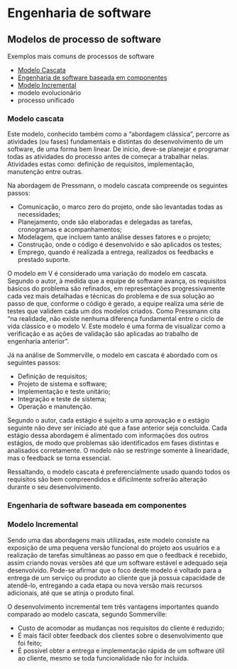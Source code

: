 # Engenharia de software

## Modelos de processo de software

Exemplos mais comuns de processos de software
- [Modelo Cascata](#modelo-cascata)
- [Engenharia de software baseada em componentes](#engenharia-de-software-baseada-em-componentes)
- [Modelo Incremental](#modelo-incremental)
- modelo evolucionário
- processo unificado


### Modelo cascata

Este modelo, conhecido também como a “abordagem clássica”, percorre as atividades (ou fases) fundamentais e distintas do desenvolvimento de um software, de uma forma bem linear. De início, deve-se planejar e programar  todas as atividades do processo antes de começar a trabalhar nelas. Atividades estas como: definição de requisitos, implementação, manutenção entre outras.

Na abordagem de Pressmann, o modelo cascata compreende os seguintes passos:

- Comunicação, o marco zero do projeto, onde são levantadas todas as necessidades;
- Planejamento, onde são elaboradas e delegadas as tarefas, cronogramas e acompanhamentos;
- Modelagem, que incluem tanto análise desses fatores e o projeto;
- Construção, onde o código é desenvolvido e são aplicados os testes;
- Emprego, quando é realizada a entrega, realizados os feedbacks e prestado suporte.

O modelo em V é considerado uma variação do modelo em cascata. Segundo o autor, à medida que a equipe de software avança, os requisitos básicos do problema são refinados, em representações progressivamente cada vez mais detalhadas e técnicas do problema e de sua solução ao passo de que, conforme o código é gerado, a equipe realiza uma série de testes que validem cada um dos modelos criados. Como Pressmann cita “na realidade, não existe nenhuma diferença fundamental entre o ciclo de vida clássico e o modelo V. Este modelo é uma forma de visualizar como a verificação e as ações de validação são aplicadas ao trabalho de engenharia anterior”.

Já na análise de Sommerville, o modelo em cascata é abordado com os seguintes passos:

- Definição de requisitos;
- Projeto de sistema e software;
- Implementação e teste unitário;
- Integração e teste de sistema;
- Operação e manutenção.

Segundo o autor, cada estágio é sujeito a uma aprovação e o estágio seguinte não deve ser iniciado até que a fase anterior seja concluída. Cada estágio dessa abordagem é  alimentado com informações dos outros estágios, de modo que problemas são identificados em fases distintas e analisados corretamente. O modelo não se restringe somente à linearidade, mas o feedback se torna essencial.

Ressaltando, o modelo cascata é preferencialmente usado quando todos os requisitos são bem compreendidos e dificilmente sofrerão alteração durante o seu desenvolvimento.

### Engenharia de software baseada em componentes

### Modelo Incremental

Sendo uma das abordagens mais utilizadas, este modelo consiste na exposição de uma pequena versão funcional do projeto aos usuários e a realização de tarefas simultâneas ao passo em que o feedback é recebido, assim criando novas versões até que um software estável e adequado seja desenvolvido. Pode-se afirmar que o foco deste modelo é voltado para a entrega de um serviço ou produto ao cliente que já possua capacidade de atendê-lo, entregando a cada etapa ou nova versão mais recursos adicionais, até que se atinja o produto final.

O desenvolvimento incremental tem três vantagens importantes quando comparado ao modelo cascata, segundo Sommerville:

- Custo de acomodar as mudanças nos requisitos do cliente é reduzido;
- É mais fácil obter feedback dos clientes sobre o desenvolvimento que foi feito;
- É possível obter a entrega e implementação rápida de um software útil ao cliente, mesmo se toda funcionalidade não for incluída.

